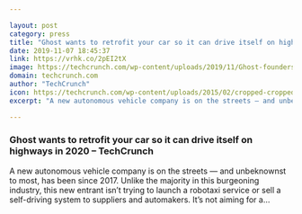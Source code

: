 ```yaml
---

layout: post
category: press
title: "Ghost wants to retrofit your car so it can drive itself on highways in 2020"
date: 2019-11-07 18:45:37
link: https://vrhk.co/2pEI2tX
image: https://techcrunch.com/wp-content/uploads/2019/11/Ghost-founders-_-John-and-Volkmar-2.jpg?w=600
domain: techcrunch.com
author: "TechCrunch"
icon: https://techcrunch.com/wp-content/uploads/2015/02/cropped-cropped-favicon-gradient.png?w=180
excerpt: "A new autonomous vehicle company is on the streets — and unbeknownst to most, has been since 2017. Unlike the majority in this burgeoning industry, this new entrant isn’t trying to launch a robotaxi service or sell a self-driving system to suppliers and automakers. It’s not aiming for a…"

---
```


### Ghost wants to retrofit your car so it can drive itself on highways in 2020 – TechCrunch

A new autonomous vehicle company is on the streets — and unbeknownst to most, has been since 2017. Unlike the majority in this burgeoning industry, this new entrant isn’t trying to launch a robotaxi service or sell a self-driving system to suppliers and automakers. It’s not aiming for a…